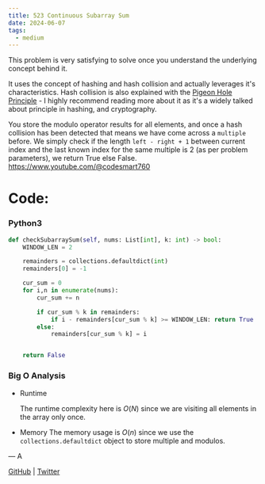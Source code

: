 ```yaml
---
title: 523 Continuous Subarray Sum
date: 2024-06-07
tags:
  - medium
---
```


This problem is very satisfying to solve once you understand the underlying concept behind it.

It uses the concept of hashing and hash collision and actually leverages it's characteristics. Hash collision is also explained with the [Pigeon Hole Principle](https://en.wikipedia.org/wiki/Pigeonhole_principle) - I highly recommend reading more about it as it's a widely talked about principle in hashing, and cryptography.

You store the modulo operator results for all elements, and once a hash collision has been detected that means we have come across a `multiple` before. We simply check if the length `left - right + 1` between current index and the last known index for the same multiple is 2 (as per problem parameters), we return True else False.
https://www.youtube.com/@codesmart760
# Code:

### Python3

```python
def checkSubarraySum(self, nums: List[int], k: int) -> bool:
    WINDOW_LEN = 2

    remainders = collections.defaultdict(int)
    remainders[0] = -1

    cur_sum = 0
    for i,n in enumerate(nums):
        cur_sum += n

        if cur_sum % k in remainders:
            if i - remainders[cur_sum % k] >= WINDOW_LEN: return True
        else:
            remainders[cur_sum % k] = i


    return False
```

### Big O Analysis

- Runtime

  The runtime complexity here is $O(N)$ since we are visiting all elements in the array only once.

- Memory
  The memory usage is $O(n)$ since we use the `collections.defaultdict` object to store multiple and modulos.

— A

[GitHub](https://github.com/AtharvaKamble) | [Twitter](https://twitter.com/AtharvaKamble07)
